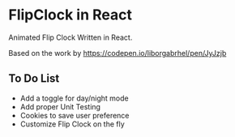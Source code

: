 # FlipClock in React

Animated Flip Clock Written in React.

Based on the work by https://codepen.io/liborgabrhel/pen/JyJzjb

## To Do List
- Add a toggle for day/night mode
- Add proper Unit Testing
- Cookies to save user preference
- Customize Flip Clock on the fly
